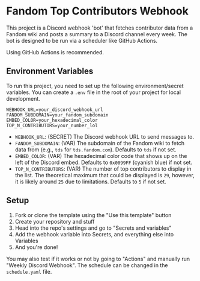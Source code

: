 # Fandom Top Contributors Webhook

This project is a Discord webhook 'bot' that fetches contributor data from a Fandom wiki and posts a summary to a Discord channel every week. The bot is designed to be run via a scheduler like GitHub Actions.

Using GitHub Actions is recommended.

## Environment Variables

To run this project, you need to set up the following environment/secret variables. You can create a `.env` file in the root of your project for local development.

```
WEBHOOK_URL=your_discord_webhook_url
FANDOM_SUBDOMAIN=your_fandom_subdomain
EMBED_COLOR=your_hexadecimal_color
TOP_N_CONTRIBUTORS=your_number_lol
```

-   `WEBHOOK_URL`: (SECRET) The Discord webhook URL to send messages to.
-   `FANDOM_SUBDOMAIN`: (VAR) The subdomain of the Fandom wiki to fetch data from (e.g., `tds` for `tds.fandom.com`). Defaults to `tds` if not set.
-   `EMBED_COLOR`: (VAR) The hexadecimal color code that shows up on the left of the Discord embed. Defaults to `0x0099FF` (cyanish blue) if not set.
-   `TOP_N_CONTRIBUTORS`:  (VAR) The number of top contributors to display in the list. The theoretical maximum that could be displayed is `29`, however, it is likely around `25` due to limitations. Defaults to `5` if not set.

## Setup
1. Fork or clone the template using the "Use this template" button
2. Create your repository and stuff
3. Head into the repo's settings and go to "Secrets and variables"
4. Add the webhook variable into Secrets, and everything else into Variables
5. And you're done!

You may also test if it works or not by going to "Actions" and manually run "Weekly Discord Webhook". The schedule can be changed in the `schedule.yaml` file.
